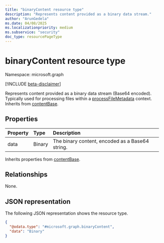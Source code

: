 ```yaml
---
title: "binaryContent resource type"
description: "Represents content provided as a binary data stream."
author: "ArunGedela"
ms.date: 04/08/2025
ms.localizationpriority: medium
ms.subservice: "security"
doc_type: resourcePageType
---
```


# binaryContent resource type

Namespace: microsoft.graph

[!INCLUDE [beta-disclaimer](../../includes/beta-disclaimer.md)]

Represents content provided as a binary data stream (Base64 encoded). Typically used for processing files within a [processFileMetadata](../resources/processfilemetadata.md) context. Inherits from [contentBase](../resources/contentbase.md).

## Properties

| Property | Type   | Description                                      |
| :------- | :----- | :----------------------------------------------- |
| data     | Binary | The binary content, encoded as a Base64 string. |

Inherits properties from [contentBase](../resources/contentbase.md).

## Relationships

None.

## JSON representation

The following JSON representation shows the resource type.
<!-- {
  "blockType": "resource",
  "@odata.type": "microsoft.graph.binaryContent",
  "baseType": "microsoft.graph.contentBase",
  "openType": false
}-->
``` json
{
  "@odata.type": "#microsoft.graph.binaryContent",
  "data": "Binary"
}
```
